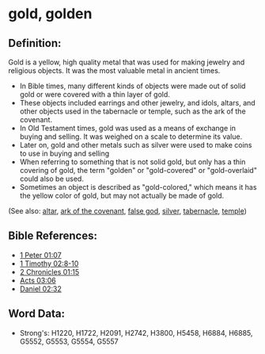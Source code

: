 # gold, golden #

## Definition: ##

Gold is a yellow, high quality metal that was used for making jewelry and religious objects. It was the most valuable metal in ancient times.

* In Bible times, many different kinds of objects were made out of solid gold or were covered with a thin layer of gold.
* These objects included earrings and other jewelry, and idols, altars, and other objects used in the tabernacle or temple, such as the ark of the covenant.
* In Old Testament times, gold was used as a means of exchange in buying and selling. It was weighed on a scale to determine its value.
* Later on, gold and other metals such as silver were used to make coins to use in buying and selling
* When referring to something that is not solid gold, but only has a thin covering of gold, the term "golden" or "gold-covered" or "gold-overlaid" could also be used.
* Sometimes an object is described as "gold-colored," which means it has the yellow color of gold, but may not actually be made of gold.

(See also: [altar](../kt/altar.md), [ark of the covenant](../kt/arkofthecovenant.md), [false god](../kt/falsegod.md), [silver](../other/silver.md), [tabernacle](../kt/tabernacle.md), [temple](../kt/temple.md))

## Bible References: ##

* [1 Peter 01:07](rc://en/tn/help/1pe/01/07)
* [1 Timothy 02:8-10](rc://en/tn/help/1ti/02/08)
* [2 Chronicles 01:15](rc://en/tn/help/2ch/01/15)
* [Acts 03:06](rc://en/tn/help/act/03/06)
* [Daniel 02:32](rc://en/tn/help/dan/02/32)

## Word Data: ##

* Strong's: H1220, H1722, H2091, H2742, H3800, H5458, H6884, H6885, G5552, G5553, G5554, G5557
